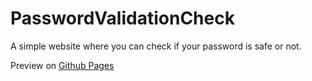 # PasswordValidationCheck

A simple website where you can check if your password is safe or not.

Preview on [Github Pages](https://imbajanox.github.io/PasswordValidationCheck/) 